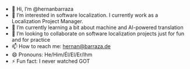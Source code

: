 - 👋 Hi, I’m @hernanbarraza
- 👀 I’m interested in software localization. I currently work as a Localization Project Manager.
- 🌱 I’m currently learning a bit about machine and AI-powered translation
- 💞️ I’m looking to collaborate on software localization projects just for fun and for practice
- 📫 How to reach me: hernan@barraza.de
- 😄 Pronouns: He/Him/Él/El/Er/Ihm
- ⚡ Fun fact: I never watched GOT

<!---
hernanbarraza/hernanbarraza is a ✨ special ✨ repository because its `README.md` (this file) appears on your GitHub profile.
You can click the Preview link to take a look at your changes.
--->
